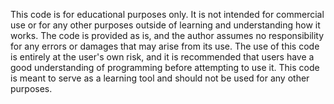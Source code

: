 This code is for educational purposes only. It is not intended for commercial use or for any other purposes outside of learning and understanding how it works. The code is provided as is, and the author assumes no responsibility for any errors or damages that may arise from its use. The use of this code is entirely at the user's own risk, and it is recommended that users have a good understanding of programming before attempting to use it. This code is meant to serve as a learning tool and should not be used for any other purposes.
